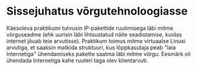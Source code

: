 # Sissejuhatus võrgutehnoloogiasse

 Käesoleva praktikumi tutvusin IP-pakettide ruutimisega läbi mitme võrguseadme (ehk uurisin läbi lihtsustatud näite seadistamise, kuidas internet jõuab teie arvutisse). 
 Praktikum toimus mitme virtuaalse Linuxi arvutiga, et saaksin matkida struktuuri, kus lõppkasutaja peab "laia Internetiga" ühendamiseks pakette saatma läbi mitme võrgu. Eesmärk oli ühendada Internetiga kahe ruuteri taga olev klientarvuti.
